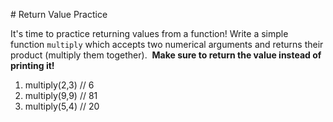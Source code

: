 # Return Value Practice

It's time to practice returning values from a function! Write a simple function `multiply` which accepts two numerical arguments and returns their product (multiply them together).  **Make sure to return the value instead of printing it!**

1.  multiply(2,3)  // 6
2.  multiply(9,9)  // 81
3.  multiply(5,4)  // 20
